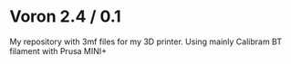 # Voron 2.4 / 0.1

My repository with 3mf files for my 3D printer.
Using mainly Calibram BT filament with Prusa MINI+
